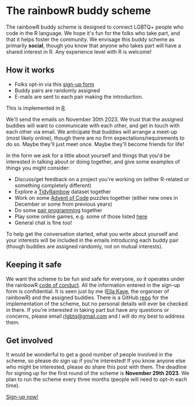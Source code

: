# The rainbowR buddy scheme

The rainbowR buddy scheme is designed to connect LGBTQ+ people who code in the R language. We hope it's fun for the folks who take part, and that it helps foster the community. We envisage this buddy scheme as primarily **social**, though you know that anyone who takes part will have a shared interest in R. Any experience level with R is welcome! 

## How it works

- Folks opt-in via this [sign-up form](https://docs.google.com/forms/d/1XdTvtKkVF8Ek7MJ5CYbh6PV8oR72zIV9wRUVTHUP5yQ)
- Buddy pairs are randomly assigned
- E-mails are sent to each pair making the introduction.

This is implemented in [R](https://github.com/r-lgbtq/buddies/blob/main/buddies.R).

We'll send the emails on November 30th 2023. We trust that the assigned buddies will want to communicate with each other, and get in touch with each other via email. We anticipate that buddies will arrange a meet-up (most likely online), though there are no firm expectations/requirements to do so. Maybe they'll just meet once. Maybe they'll become friends for life! 

In the form we ask for a little about yourself and things that you'd be interested in talking about or doing together, and give some examples of things you might consider:

- Discuss/get feedback on a project you're working on (either R-related or something completely different)
- Explore a [TidyRainbow](https://github.com/r-lgbtq/tidyrainbow) dataset together
- Work on some [Advent of Code](https://adventofcode) puzzles together (either new ones in December or some from previous years)
- Do some [pair programming](https://en.wikipedia.org/wiki/Pair_programming) together
- Play some online games, e.g. some of those listed [here](https://www.google.com/url?sa=j&url=https%3A%2F%2Fwww.thegamer.com%2Fbest-free-web-browser-party-games%2F&uct=1694511574&usg=t0zNc9gJyPFNYBSey58bx0wl2w8.&source=editors)
- General chat is fine too!

To help get the conversation started, what you write about yourself and your interests will be included in the emails introducing each buddy pair (though buddies are assigned randomly, not on mutual interests).

## Keeping it safe
We want the scheme to be fun and safe for everyone, so it operates under the rainbowR [code of conduct](https://rainbowr.netlify.app/CoC.html). All the information entered in the sign-up form is confidential. It is seen just by me ([Ella Kaye](https://ellakaye.co.uk), the organiser of rainbowR) and the assigned buddies. There is a GitHub [repo](https://github.com/r-lgbtq/buddies) for the implementation of the scheme, but no personal details will ever be checked in there. If you're interested in taking part but have any questions or concerns, please email [rlgbtq@gmail.com](mailto:rlgbtq@gmail.com) and I will do my best to address them. 

## Get involved
It would be wonderful to get a good number of people involved in the scheme, so please do sign up if you're interested! If you know anyone else who might be interested, please do share this post with them. The deadline for signing up for the first round of the scheme is **November 29th 2023**. We plan to run the scheme every three months (people will need to opt-in each time).

[Sign-up now!](https://docs.google.com/forms/d/1XdTvtKkVF8Ek7MJ5CYbh6PV8oR72zIV9wRUVTHUP5yQ)

